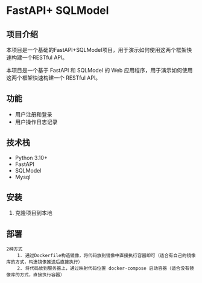 <!--
 * @Author: H
 * @Date: 2024-07-17 09:15:53
 * @Version: 1.0
 * @License: H
 * @Desc: 
-->
# FastAPI+ SQLModel

## 项目介绍
本项目是一个基础的FastAPI+SQLModel项目，用于演示如何使用这两个框架快速构建一个RESTful API。

本项目是一个基于 FastAPI 和 SQLModel 的 Web 应用程序，用于演示如何使用这两个框架快速构建一个 RESTful API。

## 功能

- 用户注册和登录
- 用户操作日志记录

## 技术栈

- Python 3.10+
- FastAPI
- SQLModel
- Mysql

## 安装

1. 克隆项目到本地

## 部署
    2种方式
        1. 通过Dockerfile构造镜像，将代码放到镜像中直接执行容器即可（适合有自己的镜像库的方式，构造镜像推送后直接执行）
        2. 将代码放到服务器上，通过映射代码位置 docker-compose 启动容器（适合没有镜像库的方式，直接执行容器）
